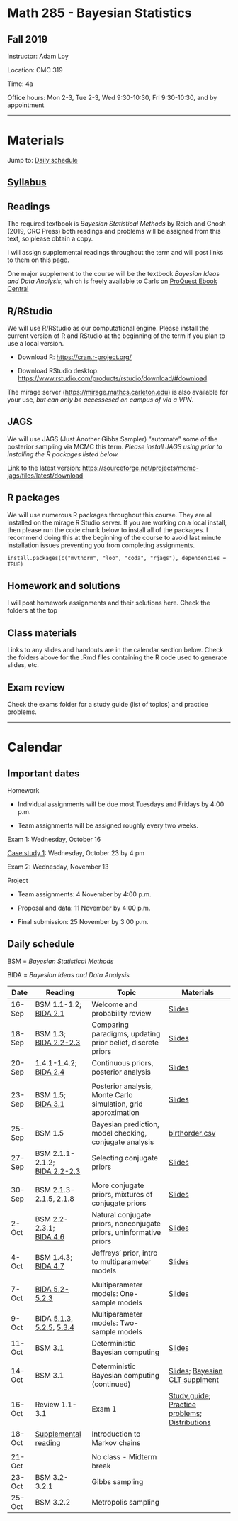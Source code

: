 Math 285 - Bayesian Statistics
================

## Fall 2019

Instructor: Adam Loy

Location: CMC 319

Time: 4a

Office hours: Mon 2-3, Tue 2-3, Wed 9:30-10:30, Fri 9:30-10:30, and by
appointment

-----

# Materials

Jump to: [Daily schedule](#daily-schedule)

## [Syllabus](syllabus_math315_f2019.pdf)

## Readings

The required textbook is *Bayesian Statistical Methods* by Reich and
Ghosh (2019, CRC Press) both readings and problems will be assigned from
this text, so please obtain a copy.

I will assign supplemental readings throughout the term and will post
links to them on this page.

One major supplement to the course will be the textbook *Bayesian Ideas
and Data Analysis*, which is freely available to Carls on [ProQuest
Ebook
Central](https://ebookcentral.proquest.com/lib/carleton-ebooks/detail.action?docID=1648259)

## R/RStudio

We will use R/RStudio as our computational engine. Please install the
current version of R and RStudio at the beginning of the term if you
plan to use a local version.

  - Download R: <https://cran.r-project.org/>

  - Download RStudio desktop:
    <https://www.rstudio.com/products/rstudio/download/#download>

The mirage server (<https://mirage.mathcs.carleton.edu>) is also
available for your use, *but can only be accessesed on campus of via a
VPN*.

## JAGS

We will use JAGS (Just Another Gibbs Sampler) “automate” some of the
posterior sampling via MCMC this term. *Please install JAGS using prior
to installing the R packages listed below.*

Link to the latest version:
<https://sourceforge.net/projects/mcmc-jags/files/latest/download>

## R packages

We will use numerous R packages throughout this course. They are all
installed on the mirage R Studio server. If you are working on a local
install, then please run the code chunk below to install all of the
packages. I recommend doing this at the beginning of the course to avoid
last minute installation issues preventing you from completing
assignments.

    install.packages(c("mvtnorm", "loo", "coda", "rjags"), dependencies = TRUE)

## Homework and solutions

I will post homework assignments and their solutions here. Check the
folders at the top

## Class materials

Links to any slides and handouts are in the calendar section below.
Check the folders above for the .Rmd files containing the R code used to
generate slides, etc.

## Exam review

Check the exams folder for a study guide (list of topics) and practice
problems.

-----

# Calendar

## Important dates

Homework

  - Individual assignments will be due most Tuesdays and Fridays by 4:00
    p.m.

  - Team assignments will be assigned roughly every two weeks.

Exam 1: Wednesday, October 16

[Case study 1](case_study/): Wednesday, October 23 by 4 pm

Exam 2: Wednesday, November 13

Project

  - Team assignments: 4 November by 4:00 p.m.

  - Proposal and data: 11 November by 4:00 p.m.

  - Final submission: 25 November by 3:00 p.m.

## Daily schedule

BSM = *Bayesian Statistical Methods*

BIDA = *Bayesian Ideas and Data
Analysis*

| Date   | Reading                                                                                                                                                                                                                                                                                                         | Topic                                                               | Materials                                                                                                                                         |
| ------ | --------------------------------------------------------------------------------------------------------------------------------------------------------------------------------------------------------------------------------------------------------------------------------------------------------------- | ------------------------------------------------------------------- | ------------------------------------------------------------------------------------------------------------------------------------------------- |
| 16-Sep | BSM 1.1-1.2; <br> [BIDA 2.1](https://ebookcentral.proquest.com/lib/carleton-ebooks/reader.action?docID=1648259&ppg=32)                                                                                                                                                                                          | Welcome and probability review                                      | [Slides](https://aloy.github.io/math315-fall2019/01-probability-review.html#1)                                                                    |
| 18-Sep | BSM 1.3; <br> [BIDA 2.2-2.3](https://ebookcentral.proquest.com/lib/carleton-ebooks/reader.action?docID=1648259&ppg=37)                                                                                                                                                                                          | Comparing paradigms, updating prior belief, discrete priors         | [Slides](https://aloy.github.io/math315-fall2019/02-bayesian-updating.html#1)                                                                     |
| 20-Sep | 1.4.1-1.4.2; <br> [BIDA 2.4](https://ebookcentral.proquest.com/lib/carleton-ebooks/reader.action?docID=1648259&ppg=49)                                                                                                                                                                                          | Continuous priors, posterior analysis                               | [Slides](https://aloy.github.io/math315-fall2019/03-posterior-analysis.html#1)                                                                    |
|        |                                                                                                                                                                                                                                                                                                                 |                                                                     |                                                                                                                                                   |
| 23-Sep | BSM 1.5; <br> [BIDA 3.1](https://ebookcentral.proquest.com/lib/carleton-ebooks/reader.action?docID=1648259&ppg=56)                                                                                                                                                                                              | Posterior analysis, Monte Carlo simulation, grid approximation      | [Slides](https://aloy.github.io/math315-fall2019/04-intervals-probs-grid.html#1)                                                                  |
| 25-Sep | BSM 1.5                                                                                                                                                                                                                                                                                                         | Bayesian prediction, model checking, conjugate analysis             | [birthorder.csv](https://raw.githubusercontent.com/aloy/math315-fall2019/master/data/birthorder.csv)                                              |
| 27-Sep | BSM 2.1.1-2.1.2; <br> [BIDA 2.2-2.3](https://ebookcentral.proquest.com/lib/carleton-ebooks/reader.action?docID=1648259&ppg=37)                                                                                                                                                                                  | Selecting conjugate priors                                          | [Slides](https://aloy.github.io/math315-fall2019/06-priors-conjugate.html#1)                                                                      |
|        |                                                                                                                                                                                                                                                                                                                 |                                                                     |                                                                                                                                                   |
| 30-Sep | BSM 2.1.3-2.1.5, 2.1.8                                                                                                                                                                                                                                                                                          | More conjugate priors, mixtures of conjugate priors                 | [Slides](https://aloy.github.io/math315-fall2019/07-priors-conjugate2.html#1)                                                                     |
| 2-Oct  | BSM 2.2-2.3.1; <br> [BIDA 4.6](https://ebookcentral.proquest.com/lib/carleton-ebooks/reader.action?docID=1648259&ppg=88)                                                                                                                                                                                        | Natural conjugate priors, nonconjugate priors, uninformative priors | [Slides](https://aloy.github.io/math315-fall2019/08-priors-noninformative.html#1)                                                                 |
| 4-Oct  | BSM 1.4.3; <br> [BIDA 4.7](https://ebookcentral.proquest.com/lib/carleton-ebooks/reader.action?docID=1648259&ppg=91)                                                                                                                                                                                            | Jeffreys’ prior, intro to multiparameter models                     | [Slides](https://aloy.github.io/math315-fall2019/09-intro-multiparameter.html#1)                                                                  |
|        |                                                                                                                                                                                                                                                                                                                 |                                                                     |                                                                                                                                                   |
| 7-Oct  | [BIDA 5.2-5.2.3](https://ebookcentral.proquest.com/lib/carleton-ebooks/reader.action?docID=1648259&ppg=130)                                                                                                                                                                                                     | Multiparameter models: One-sample models                            | [Slides](https://aloy.github.io/math315-fall2019/10-intro-multiparameter.html#1)                                                                  |
| 9-Oct  | BIDA [5.1.3](https://ebookcentral.proquest.com/lib/carleton-ebooks/reader.action?docID=1648259&ppg=124), [5.2.5](https://ebookcentral.proquest.com/lib/carleton-ebooks/reader.action?docID=1648259&ppg=140), [5.3.4](https://ebookcentral.proquest.com/lib/carleton-ebooks/reader.action?docID=1648259&ppg=153) | Multiparameter models: Two-sample models                            |                                                                                                                                                   |
| 11-Oct | BSM 3.1                                                                                                                                                                                                                                                                                                         | Deterministic Bayesian computing                                    | [Slides](https://aloy.github.io/math315-fall2019/12-bayesian-clt#1)                                                                               |
|        |                                                                                                                                                                                                                                                                                                                 |                                                                     |                                                                                                                                                   |
| 14-Oct | BSM 3.1                                                                                                                                                                                                                                                                                                         | Deterministic Bayesian computing (continued)                        | [Slides](https://aloy.github.io/math315-fall2019/12-bayesian-clt#1); [Bayesian CLT supplment](docs/13-bayesian-clt2.pdf)                          |
| 16-Oct | Review 1.1-3.1                                                                                                                                                                                                                                                                                                  | Exam 1                                                              | [Study guide](exams/ex1_study_guide_2019.pdf); [Practice problems](exams/ex1_practice_problems.pdf); [Distributions](exams/ex1_distributions.pdf) |
| 18-Oct | [Supplemental reading](https://projects.iq.harvard.edu/files/stat110/files/markov_chains_handout.pdf)                                                                                                                                                                                                           | Introduction to Markov chains                                       |                                                                                                                                                   |
|        |                                                                                                                                                                                                                                                                                                                 |                                                                     |                                                                                                                                                   |
| 21-Oct |                                                                                                                                                                                                                                                                                                                 | No class - Midterm break                                            |                                                                                                                                                   |
| 23-Oct | BSM 3.2-3.2.1                                                                                                                                                                                                                                                                                                   | Gibbs sampling                                                      |                                                                                                                                                   |
| 25-Oct | BSM 3.2.2                                                                                                                                                                                                                                                                                                       | Metropolis sampling                                                 |                                                                                                                                                   |
